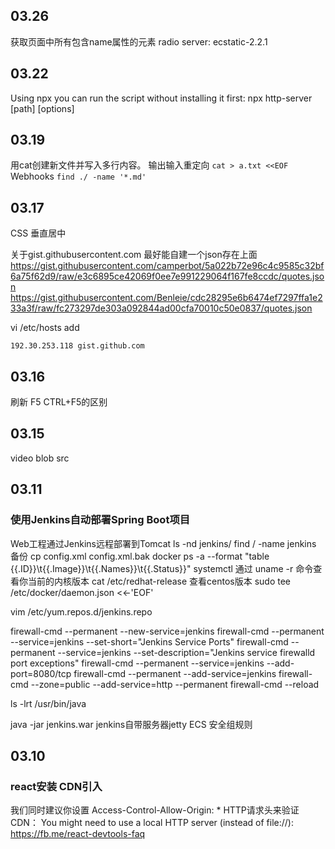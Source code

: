 ## 03.26
获取页面中所有包含name属性的元素   radio
server: ecstatic-2.2.1
## 03.22
Using npx you can run the script without installing it first:
  npx http-server [path] [options]
## 03.19
用cat创建新文件并写入多行内容。   输出输入重定向
`cat > a.txt <<EOF `
Webhooks
`find ./ -name '*.md'`
## 03.17
CSS 垂直居中

关于gist.githubusercontent.com  最好能自建一个json存在上面
  https://gist.githubusercontent.com/camperbot/5a022b72e96c4c9585c32bf6a75f62d9/raw/e3c6895ce42069f0ee7e991229064f167fe8ccdc/quotes.json
  https://gist.githubusercontent.com/Benleie/cdc28295e6b6474ef7297ffa1e233a3f/raw/fc273297de303a092844ad00cfa70010c50e0837/quotes.json

  vi /etc/hosts
  add
  ```
  192.30.253.118 gist.github.com
  ```

## 03.16
刷新 F5  CTRL+F5的区别
## 03.15
video blob src

## 03.11
### 使用Jenkins自动部署Spring Boot项目
Web工程通过Jenkins远程部署到Tomcat
ls -nd jenkins/
find / -name jenkins
备份 cp config.xml config.xml.bak
docker ps -a --format "table {{.ID}}\t{{.Image}}\t{{.Names}}\t{{.Status}}"
systemctl
通过 uname -r 命令查看你当前的内核版本
cat /etc/redhat-release 查看centos版本
sudo tee /etc/docker/daemon.json <<-'EOF'


vim  /etc/yum.repos.d/jenkins.repo

firewall-cmd --permanent --new-service=jenkins
firewall-cmd --permanent --service=jenkins --set-short="Jenkins Service Ports"
firewall-cmd --permanent --service=jenkins --set-description="Jenkins service firewalld port exceptions"
firewall-cmd --permanent --service=jenkins --add-port=8080/tcp
firewall-cmd --permanent --add-service=jenkins
firewall-cmd --zone=public --add-service=http --permanent
firewall-cmd --reload

ls -lrt /usr/bin/java


java -jar jenkins.war   jenkins自带服务器jetty
ECS 安全组规则

## 03.10
### react安装 CDN引入
<script crossorigin src="..."></script>
我们同时建议你设置 Access-Control-Allow-Origin: * HTTP请求头来验证 CDN：
You might need to use a local HTTP server (instead of file://): https://fb.me/react-devtools-faq
<script type="text/babel"> 同时引入babel
[Violation] 'setInterval' handler took 62ms

vue   keep-alive
阻止链接默认打开一个新页面 return false  阻止默认行为
## 03.09
seven JavaScript primitive types
FCC  document.querySelectorAll('.map-ui .open .open ul .map-challenge-title-completed')

## 03.08
DOMContentLoaded与load的区别

## 03.07
计时器 有状态组件实现DOM更新
es6 class
